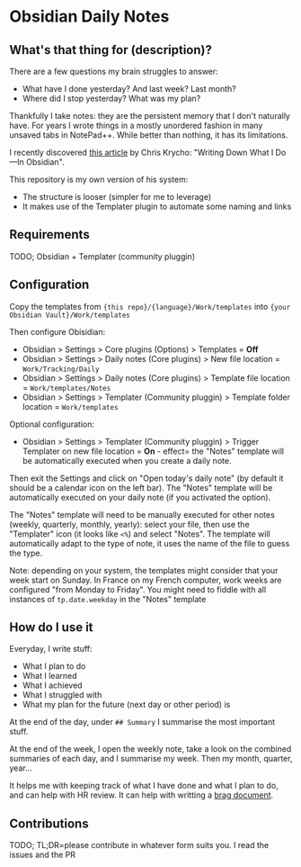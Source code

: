 # Obsidian Daily Notes
## What's that thing for (description)?
There are a few questions my brain struggles to answer:
- What have I done yesterday? And last week? Last month?
- Where did I stop yesterday? What was my plan?

Thankfully I take notes: they are the persistent memory that I don't naturally have.
For years I wrote things in a mostly unordered fashion in many unsaved tabs in NotePad++.
While better than nothing, it has its limitations.

I recently discovered [this article](https://v5.chriskrycho.com/journal/writing-down-what-i-do-in-obsidian/) by Chris Krycho: "Writing Down What I Do—In Obsidian".

This repository is my own version of his system:
- The structure is looser (simpler for me to leverage)
- It makes use of the Templater plugin to automate some naming and links

## Requirements
TODO; Obsidian + Templater (community pluggin)
## Configuration
Copy the templates from `{this repo}/{language}/Work/templates` into `{your Obsidian Vault}/Work/templates`

Then configure Obisidian:
- Obsidian > Settings > Core plugins (Options) > Templates = **Off**
- Obsidian > Settings > Daily notes (Core plugins) > New file location = `Work/Tracking/Daily`
- Obsidian > Settings > Daily notes (Core plugins) > Template file location = `Work/templates/Notes`
- Obsidian > Settings > Templater (Community pluggin) > Template folder location = `Work/templates`

Optional configuration:
- Obsidian > Settings > Templater (Community pluggin) > Trigger Templater on new file location = **On** - effect= the "Notes" template will be automatically executed when you create a daily note.

Then exit the Settings and click on "Open today's daily note" (by default it should be a calendar icon on the left bar).
The "Notes" template will be automatically executed on your daily note (if you activated the option).

The "Notes" template will need to be manually executed for other notes (weekly, quarterly, monthly, yearly): select your file, then use the "Templater" icon (it looks like `<%`) and select "Notes".
The template will automatically adapt to the type of note, it uses the name of the file to guess the type.

Note: depending on your system, the templates might consider that your week start on Sunday.
In France on my French computer, work weeks are configured "from Monday to Friday".
You might need to fiddle with all instances of `tp.date.weekday` in the "Notes" template


## How do I use it
Everyday, I write stuff:
- What I plan to do
- What I learned
- What I achieved
- What I struggled with
- What my plan for the future (next day or other period) is

At the end of the day, under `## Summary` I summarise the most important stuff.

At the end of the week, I open the weekly note, take a look on the combined summaries of each day, and I summarise my week.
Then my month, quarter, year...

It helps me with keeping track of what I have done and what I plan to do, and can help with HR review.
It can help with writting a [brag document](https://jvns.ca/blog/brag-documents/).


## Contributions
TODO;
TL;DR=please contribute in whatever form suits you.
I read the issues and the PR
